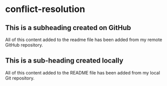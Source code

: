# conflict-resolution

## This is a subheading created on GitHub

All of this content added to the readme file has been added from my remote GitHub repository.


## This is a sub-heading created locally

All of this content added to the README file has been added from my local Git repository.